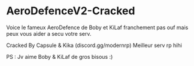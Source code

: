 # AeroDefenceV2-Cracked

Voice le fameux AeroDefence de Boby et KiLaf franchement pas ouf mais peux vous aider a secu votre serv. 

Cracked By Capsule & Kika (discord.gg/modernrp) Meilleur serv rp hihi

PS : Jv aime Boby & KiLaf de gros bisous :)
